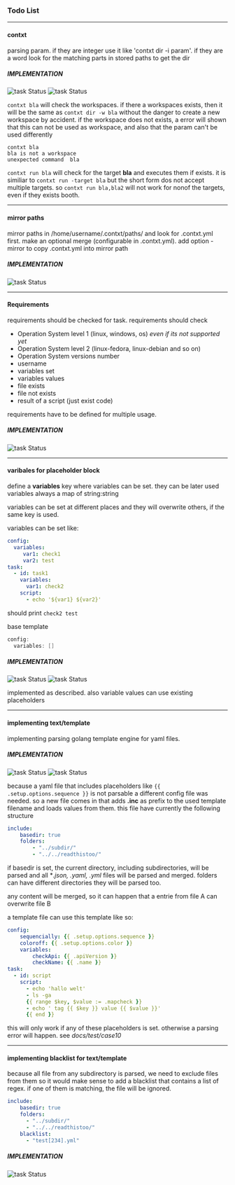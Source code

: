 ### Todo List
---

#### contxt <some-param>
  
parsing param. if they are integer use it like 'contxt dir -i param'. if they are a word look for the matching parts in stored paths to get the dir

##### IMPLEMENTATION

![task Status](https://img.shields.io/badge/status-done-green)
![task Status](https://img.shields.io/badge/implemented-v0.0.2-blue)

`contxt bla` will check the workspaces. if there a workspaces exists, then it will be the same as `contxt dir -w bla`
without the danger to create a new workspace by accident.
if the workspace does not exists, a error will shown that this can not be used as workspace, and also that the param can't be used differently
````shell
contxt bla
bla is not a workspace
unexpected command  bla
````
`contxt run bla` will check for the target **bla** and executes them if exists. it is similiar to `contxt run -target bla` 
but the short form dos not accept multiple targets. so `contxt run bla,bla2` will not work for nonof the targets, even if they exists booth.

---

#### mirror paths

mirror paths in /home/username/.contxt/paths/ and look for .contxt.yml first. make an optional merge (configurable in .contxt.yml). add option -mirror to copy .contxt.yml into mirror path 
   
##### IMPLEMENTATION

![task Status](https://img.shields.io/badge/status-open-red)


 
----

#### Requirements

requirements should be checked for task. requirements should check
 - Operation System level 1 (linux, windows, os) *even if its not supported yet*
 - Operation System level 2 (linux-fedora, linux-debian and so on)
 - Operation System versions number
 - username
 - variables set
 - variables values
 - file exists
 - file not exists
 - result of a script (just exist code)

requirements have to be defined for multiple usage.

##### IMPLEMENTATION

![task Status](https://img.shields.io/badge/status-open-red)
  
---

#### varibales for placeholder block

define a **variables** key where variables can be set. they can be later used
variables always a map of string:string

variables can be set at different places and they will overwrite others, if the same key
is used.

variables can be set like:
````yaml
config:
  variables:
     var1: check1
     var2: test
task:
  - id: task1
    variables:
      var1: check2
    script:
      - echo '${var1} ${var2}'
````

should print `check2 test`

base template 
````go
config:
  variables: []
````

##### IMPLEMENTATION

![task Status](https://img.shields.io/badge/status-done-green)
![task Status](https://img.shields.io/badge/implemented-v0.0.2-blue)

 implemented as described. also variable values can use existing placeholders

---

#### implementing text/template

implementing parsing golang template engine for yaml files.

##### IMPLEMENTATION

![task Status](https://img.shields.io/badge/status-done-green)
![task Status](https://img.shields.io/badge/implemented-v0.0.2-blue)

because a yaml file that includes placeholders like `{{ .setup.options.sequence }}` is not parsable a different config file was needed.
so a new file comes in that adds **.inc** as prefix to the used template filename and loads values from them.
this file have currently the following structure

````yaml
include:
    basedir: true
    folders:
        - "../subdir/"
        - "../../readthistoo/"
````

if basedir is set, the current directory, including subdirectories, will be parsed and all **.json, *.yaml, .yml** files will  be parsed
and merged.
folders can have different directories they will be parsed too.

any content will be merged, so it can happen that a entrie from file A can overwrite file B

a template file can use this template like so:

````yaml
config:    
    sequencially: {{ .setup.options.sequence }}
    coloroff: {{ .setup.options.color }}
    variables: 
        checkApi: {{ .apiVersion }}
        checkName: {{ .name }}
task:
  - id: script
    script:
      - echo 'hallo welt'
      - ls -ga
      {{ range $key, $value := .mapcheck }}
      - echo ' tag {{ $key }} value {{ $value }}'
      {{ end }}
````

this will only work if any of these placeholders is set. otherwise a parsing error will happen.
see *docs/test/case10*

---

#### implementing blacklist for text/template 

because all file from any subdirectory is parsed, we need to exclude files from them
so it would make sense to add a blacklist that contains a list of regex.
if one of them is matching, the file will be ignored.

````yaml
include:
    basedir: true
    folders:
      - "../subdir/"
      - "../../readthistoo/"
    blacklist:
      - "test[234].yml"
````

##### IMPLEMENTATION

![task Status](https://img.shields.io/badge/status-open-red)